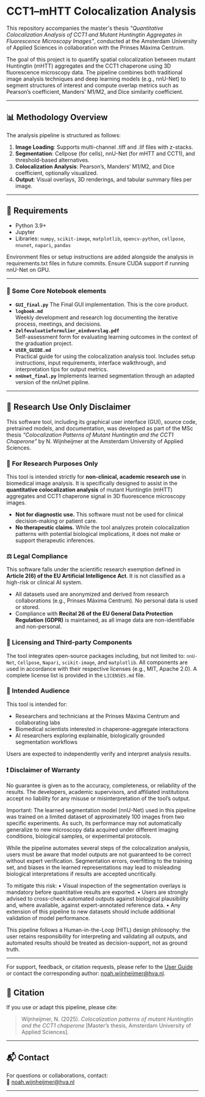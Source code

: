 # CCT1–mHTT Colocalization Analysis

This repository accompanies the master's thesis *"Quantitative Colocalization Analysis of CCT1 and Mutant Huntingtin Aggregates in Fluorescence Microscopy Images"*, conducted at the Amsterdam University of Applied Sciences in collaboration with the Prinses Máxima Centrum.

The goal of this project is to quantify spatial colocalization between mutant Huntingtin (mHTT) aggregates and the CCT1 chaperone using 3D fluorescence microscopy data. The pipeline combines both traditional image analysis techniques and deep learning models (e.g., nnU-Net) to segment structures of interest and compute overlap metrics such as Pearson’s coefficient, Manders’ M1/M2, and Dice similarity coefficient.

---

## 📊 Methodology Overview

The analysis pipeline is structured as follows:

1. **Image Loading**: Supports multi-channel .tiff and .lif files with z-stacks.
2. **Segmentation**: Cellpose (for cells), nnU-Net (for mHTT and CCT1), and threshold-based alternatives.
3. **Colocalization Analysis**: Pearson’s, Manders’ M1/M2, and Dice coefficient, optionally visualized.
4. **Output**: Visual overlays, 3D renderings, and tabular summary files per image.

---

## 🔧 Requirements

- Python 3.9+
- Jupyter
- Libraries: `numpy`, `scikit-image`, `matplotlib`, `opencv-python`, `cellpose`, `nnunet`, `napari`, `pandas`

Environment files or setup instructions are added alongside the analysis in requirements.txt files in future commits. Ensure CUDA support if running nnU-Net on GPU.

---
### 🔬 Some Core Notebook elements
- **`GUI_final.py`**
The Final GUI implementation. This is the core product.	
- **`logboek.md`**  
  Weekly development and research log documenting the iterative process, meetings, and decisions.
- **`Zelfevaluatieformulier_eindverslag.pdf`**  
  Self-assessment form for evaluating learning outcomes in the context of the graduation project.
- **`USER_GUIDE.md`**  
  Practical guide for using the colocalization analysis tool. Includes setup instructions, input requirements, interface walkthrough, and interpretation tips for output metrics.
- **`nnUnet_final.py`**
Implements learned segmentation through an adapted version of the nnUnet pipline.
---
## 🧬 Research Use Only Disclaimer

This software tool, including its graphical user interface (GUI), source code, pretrained models, and documentation, was developed as part of the MSc thesis *“Colocalization Patterns of Mutant Huntingtin and the CCT1 Chaperone”* by N. Wijnheijmer at the Amsterdam University of Applied Sciences.

### 🔬 For Research Purposes Only

This tool is intended strictly for **non-clinical, academic research use** in biomedical image analysis. It is specifically designed to assist in the **quantitative colocalization analysis** of mutant Huntingtin (mHTT) aggregates and CCT1 chaperone signal in 3D fluorescence microscopy images.

- **Not for diagnostic use.** This software must not be used for clinical decision-making or patient care.
- **No therapeutic claims.** While the tool analyzes protein colocalization patterns with potential biological implications, it does not make or support therapeutic inferences.

### ⚖️ Legal Compliance

This software falls under the scientific research exemption defined in **Article 2(6) of the EU Artificial Intelligence Act**. It is not classified as a high-risk or clinical AI system.

- All datasets used are anonymized and derived from research collaborations (e.g., Prinses Máxima Centrum). No personal data is used or stored.
- Compliance with **Recital 26 of the EU General Data Protection Regulation (GDPR)** is maintained, as all image data are non-identifiable and non-personal.

### 📜 Licensing and Third-party Components

The tool integrates open-source packages including, but not limited to: `nnU-Net`, `Cellpose`, `Napari`, `scikit-image`, and `matplotlib`. All components are used in accordance with their respective licenses (e.g., MIT, Apache 2.0). A complete license list is provided in the `LICENSES.md` file.

### 🧪 Intended Audience

This tool is intended for:

- Researchers and technicians at the Prinses Máxima Centrum and collaborating labs
- Biomedical scientists interested in chaperone-aggregate interactions
- AI researchers exploring explainable, biologically grounded segmentation workflows

Users are expected to independently verify and interpret analysis results.

### ❗ Disclaimer of Warranty

No guarantee is given as to the accuracy, completeness, or reliability of the results. The developers, academic supervisors, and affiliated institutions accept no liability for any misuse or misinterpretation of the tool’s output. 

Important: The learned segmentation model (nnU-Net) used in this pipeline was trained on a limited dataset of approximately 100 images from two specific experiments. As such, its performance may not automatically generalize to new microscopy data acquired under different imaging conditions, biological samples, or experimental protocols.

While the pipeline automates several steps of the colocalization analysis, users must be aware that model outputs are not guaranteed to be correct without expert verification. Segmentation errors, overfitting to the training set, and biases in the learned representations may lead to misleading biological interpretations if results are accepted uncritically.

To mitigate this risk:
	•	Visual inspection of the segmentation overlays is mandatory before quantitative results are exported.
	•	Users are strongly advised to cross-check automated outputs against biological plausibility and, where available, against expert-annotated reference data.
	•	Any extension of this pipeline to new datasets should include additional validation of model performance.

This pipeline follows a Human-in-the-Loop (HITL) design philosophy: the user retains responsibility for interpreting and validating all outputs, and automated results should be treated as decision-support, not as ground truth.

---

For support, feedback, or citation requests, please refer to the [User Guide](./USER_GUIDE.md) or contact the corresponding author: noah.wijnheijmer@hva.nl.


## 📍 Citation

If you use or adapt this pipeline, please cite:

> Wijnheijmer, N. (2025). *Colocalization patterns of mutant Huntingtin and the CCT1 chaperone* [Master’s thesis, Amsterdam University of Applied Sciences].

---

## 📬 Contact

For questions or collaborations, contact:  
📧 noah.wijnheijmer@hva.nl

---
